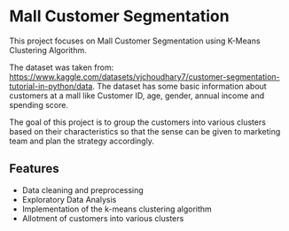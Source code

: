 # Mall Customer Segmentation
This project focuses on Mall Customer Segmentation using K-Means Clustering Algorithm.

The dataset was taken from: https://www.kaggle.com/datasets/vjchoudhary7/customer-segmentation-tutorial-in-python/data. The dataset has some basic information about customers at a mall like Customer ID, age, gender, annual income and spending score.

The goal of this project is to group the customers into various clusters based on their characteristics so that the sense can be given to marketing team and plan the strategy accordingly.

## Features
- Data cleaning and preprocessing
- Exploratory Data Analysis
- Implementation of the k-means clustering algorithm
- Allotment of customers into various clusters
